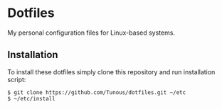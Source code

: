 Dotfiles
========

My personal configuration files for Linux-based systems.

Installation
------------

To install these dotfiles simply clone this repository and run installation script:

```
$ git clone https://github.com/Tunous/dotfiles.git ~/etc
$ ~/etc/install
```
